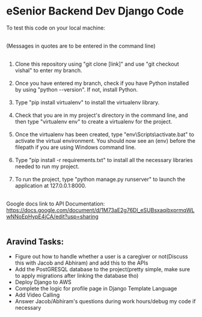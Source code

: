 # eSenior Backend Dev Django Code

To test this code on your local machine: <br> <br>

(Messages in quotes are to be entered in the command line) <br> <br>

1. Clone this repository using "git clone [link]" and use "git checkout vishal" to enter my branch. <br> <br>
2. Once you have entered my branch, check if you have Python installed by using "python --version". If not, install Python. <br> <br>
3. Type "pip install virtualenv" to install the virtualenv library. <br> <br>
4. Check that you are in my project's directory in the command line, and then type "virtualenv env" to create a virtualenv for the project. <br> <br>
5. Once the virtualenv has been created, type "env\Scripts\activate.bat" to activate the virtual environment. You should now see an (env) before the
filepath if you are using Windows command line. <br> <br>
6. Type "pip install -r requirements.txt" to install all the necessary libraries needed to run my project. <br> <br>
7. To run the project, type "python manage.py runserver" to launch the application at 127.0.0.1:8000. <br> <br>

Google docs link to API Documentation: https://docs.google.com/document/d/1M73aE2g76Dl_eSUBsxaqibxprmqWLwNNoEpHypE4jCA/edit?usp=sharing<br> <br>

<h2>Aravind Tasks:</h2>

<ul>

<li>Figure out how to handle whether a user is a caregiver or not(Discuss this with Jacob and Abhiram) and add this to the APIs</li>
<li>Add the PostGRESQL database to the project(pretty simple, make sure to apply migrations after linking the database tho)</li>
<li>Deploy Django to AWS</li>
<li>Complete the logic for profile page in Django Template Language</li>
<li>Add Video Calling</li>
<li>Answer Jacob/Abhiram's questions during work hours/debug my code if necessary</li>

 
 </ul>
